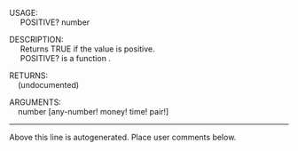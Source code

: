 USAGE:  
&nbsp;&nbsp;&nbsp;&nbsp;&nbsp;POSITIVE?&nbsp;number&nbsp;  
  
DESCRIPTION:  
&nbsp;&nbsp;&nbsp;&nbsp;&nbsp;Returns&nbsp;TRUE&nbsp;if&nbsp;the&nbsp;value&nbsp;is&nbsp;positive.  
&nbsp;&nbsp;&nbsp;&nbsp;&nbsp;POSITIVE?&nbsp;is&nbsp;a&nbsp;function&nbsp;.  
  
RETURNS:  
&nbsp;&nbsp;&nbsp;&nbsp;(undocumented)  
  
ARGUMENTS:  
&nbsp;&nbsp;&nbsp;&nbsp;number&nbsp;[any-number!&nbsp;money!&nbsp;time!&nbsp;pair!]  
___
Above this line is autogenerated. Place user comments below.